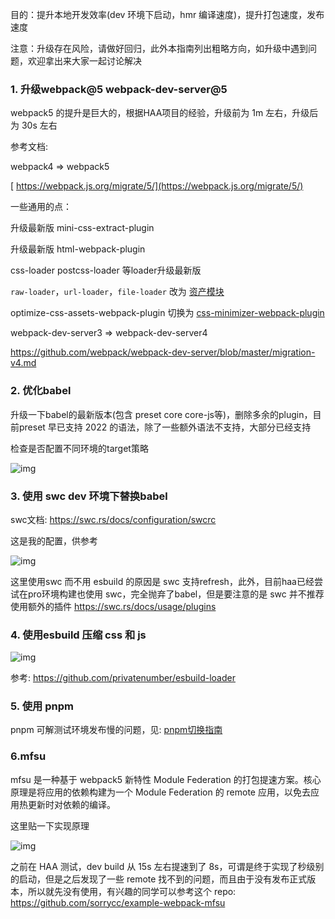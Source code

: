 目的：提升本地开发效率(dev 环境下启动，hmr 编译速度)，提升打包速度，发布速度

注意：升级存在风险，请做好回归，此外本指南列出粗略方向，如升级中遇到问题，欢迎拿出来大家一起讨论解决

### 1. 升级webpack@5 webpack-dev-server@5

  webpack5 的提升是巨大的，根据HAA项目的经验，升级前为 1m 左右，升级后为 30s 左右

 参考文档:

[ ](https://webpack.js.org/migrate/5/)webpack4 => webpack5

[ https://webpack.js.org/migrate/5/](https://webpack.js.org/migrate/5/)

一些通用的点：

 升级最新版 mini-css-extract-plugin

升级最新版 html-webpack-plugin

css-loader postcss-loader 等loader升级最新版

`raw-loader`，`url-loader`，`file-loader` 改为 [资产模块](https://webpack.js.org/guides/asset-modules/)

optimize-css-assets-webpack-plugin 切换为 [css-minimizer-webpack-plugin](https://github.com/webpack-contrib/css-minimizer-webpack-plugin)



webpack-dev-server3 => webpack-dev-server4

https://github.com/webpack/webpack-dev-server/blob/master/migration-v4.md



### 2. 优化babel

升级一下babel的最新版本(包含 preset core core-js等)，删除多余的plugin，目前preset 早已支持 2022 的语法，除了一些额外语法不支持，大部分已经支持

检查是否配置不同环境的target策略

 ![img](https://s1.ax1x.com/2022/04/18/Ld8yvj.png)



### 3. 使用 swc dev 环境下替换babel

swc文档: https://swc.rs/docs/configuration/swcrc

这是我的配置，供参考

![img](https://s1.ax1x.com/2022/04/18/Ld8cKs.png)

这里使用swc 而不用 esbuild 的原因是 swc 支持refresh，此外，目前haa已经尝试在pro环境构建也使用 swc，完全抛弃了babel，但是要注意的是 swc 并不推荐使用额外的插件 https://swc.rs/docs/usage/plugins



### 4. 使用esbuild 压缩 css 和 js

![img](https://s1.ax1x.com/2022/04/18/Ld8s2Q.png)

参考: https://github.com/privatenumber/esbuild-loader



### 5. 使用 pnpm

pnpm 可解测试环境发布慢的问题，见: [pnpm切换指南](https://confluence.hypers.com/pages/viewpage.action?pageId=88514545)



### 6.mfsu

mfsu 是一种基于 webpack5 新特性 Module Federation 的打包提速方案。核心原理是将应用的依赖构建为一个 Module Federation 的 remote 应用，以免去应用热更新时对依赖的编译。

这里贴一下实现原理

![img](https://s1.ax1x.com/2022/04/18/Ld8grn.png)

之前在 HAA 测试，dev build 从 15s 左右提速到了 8s，可谓是终于实现了秒级别的启动，但是之后发现了一些 remote 找不到的问题，而且由于没有发布正式版本，所以就先没有使用，有兴趣的同学可以参考这个 repo: https://github.com/sorrycc/example-webpack-mfsu